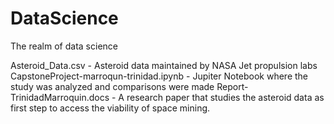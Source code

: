 # DataScience
The realm of data science

Asteroid_Data.csv - Asteroid data maintained by NASA Jet propulsion labs
CapstoneProject-marroqun-trinidad.ipynb - Jupiter Notebook where the study was analyzed and comparisons were made
Report-TrinidadMarroquin.docs - A research paper that studies the asteroid data as first step to access the viability of space mining.
